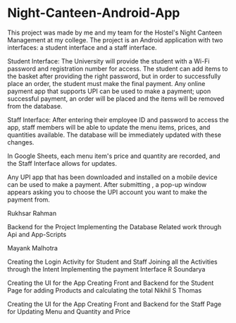 # Night-Canteen-Android-App

This project was made by me and my team for the Hostel's Night Canteen Management at my college. The project is an Android application with two interfaces: a student interface and a staff interface.

Student Interface: The University will provide the student with a Wi-Fi password and registration number for access. The student can add items to the basket after providing the right password, but in order to successfully place an order, the student must make the final payment. Any online payment app that supports UPI can be used to make a payment; upon successful payment, an order will be placed and the items will be removed from the database.

Staff Interface: After entering their employee ID and password to access the app, staff members will be able to update the menu items, prices, and quantities available. The database will be immediately updated with these changes.

In Google Sheets, each menu item's price and quantity are recorded, and the Staff Interface allows for updates.

Any UPI app that has been downloaded and installed on a mobile device can be used to make a payment. After submitting , a pop-up window appears asking you to choose the UPI account you want to make the payment from.

Rukhsar Rahman

Backend for the Project
Implementing the Database Related work through Api and App-Scripts

Mayank Malhotra

Creating the Login Activity for Student and Staff
Joining all the Activities through the Intent
Implementing the payment Interface
R Soundarya

Creating the UI for the App
Creating Front and Backend for the Student Page for adding Products and calculating the total
Nikhil S Thomas

Creating the UI for the App
Creating Front and Backend for the Staff Page for Updating Menu and Quantity and Price
